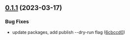 ## [0.1.1](https://github.com/beecode-rs/msh-entity/compare/v0.1.0...v0.1.1) (2023-03-17)


### Bug Fixes

* update packages, add publish --dry-run flag ([6cbccd0](https://github.com/beecode-rs/msh-entity/commit/6cbccd037762fb7d6ac2bab9589ddcba4684346d))
